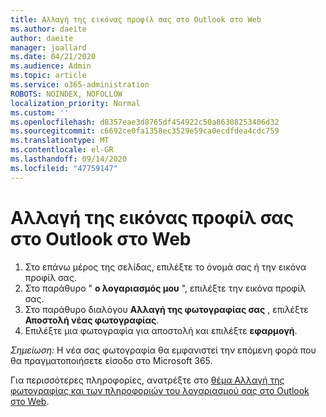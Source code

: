 ```yaml
---
title: Αλλαγή της εικόνας προφίλ σας στο Outlook στο Web
ms.author: daeite
author: daeite
manager: joallard
ms.date: 04/21/2020
ms.audience: Admin
ms.topic: article
ms.service: o365-administration
ROBOTS: NOINDEX, NOFOLLOW
localization_priority: Normal
ms.custom: ''
ms.openlocfilehash: d8357eae3d8765df454922c50a86308253406d32
ms.sourcegitcommit: c6692ce0fa1358ec3529e59ca0ecdfdea4cdc759
ms.translationtype: MT
ms.contentlocale: el-GR
ms.lasthandoff: 09/14/2020
ms.locfileid: "47759147"
---
```

# <a name="change-your-profile-picture-in-outlook-on-the-web"></a>Αλλαγή της εικόνας προφίλ σας στο Outlook στο Web

1. Στο επάνω μέρος της σελίδας, επιλέξτε το όνομά σας ή την εικόνα προφίλ σας.
1. Στο παράθυρο " **ο λογαριασμός μου** ", επιλέξτε την εικόνα προφίλ σας.
1. Στο παράθυρο διαλόγου **Αλλαγή της φωτογραφίας σας** , επιλέξτε **Αποστολή νέας φωτογραφίας**.
1. Επιλέξτε μια φωτογραφία για αποστολή και επιλέξτε **εφαρμογή**.

*Σημείωση:* Η νέα σας φωτογραφία θα εμφανιστεί την επόμενη φορά που θα πραγματοποιήσετε είσοδο στο Microsoft 365.

Για περισσότερες πληροφορίες, ανατρέξτε στο [θέμα Αλλαγή της φωτογραφίας και των πληροφοριών του λογαριασμού σας στο Outlook στο Web](https://support.office.com/article/b2dbb289-851d-4bed-93c3-3e136f5659ec).